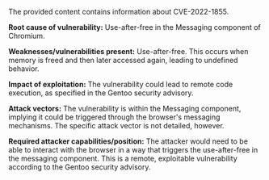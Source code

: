 The provided content contains information about CVE-2022-1855.

**Root cause of vulnerability:** Use-after-free in the Messaging component of Chromium.

**Weaknesses/vulnerabilities present:** Use-after-free. This occurs when memory is freed and then later accessed again, leading to undefined behavior.

**Impact of exploitation:** The vulnerability could lead to remote code execution, as specified in the Gentoo security advisory.

**Attack vectors:** The vulnerability is within the Messaging component, implying it could be triggered through the browser's messaging mechanisms. The specific attack vector is not detailed, however.

**Required attacker capabilities/position:** The attacker would need to be able to interact with the browser in a way that triggers the use-after-free in the messaging component. This is a remote, exploitable vulnerability according to the Gentoo security advisory.